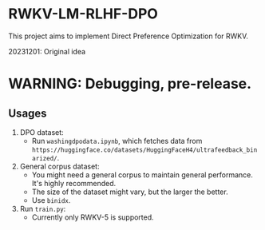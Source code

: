 # RWKV-LM-RLHF-DPO

This project aims to implement Direct Preference Optimization for RWKV. 

20231201: Original idea

# WARNING: Debugging, pre-release.

## Usages
1. DPO dataset:
   - Run `washingdpodata.ipynb`, which fetches data from `https://huggingface.co/datasets/HuggingFaceH4/ultrafeedback_binarized/`.
2. General corpus dataset:
   - You might need a general corpus to maintain general performance. It's highly recommended.
   - The size of the dataset might vary, but the larger the better.
   - Use `binidx`. 
3. Run `train.py`:
   - Currently only RWKV-5 is supported.
